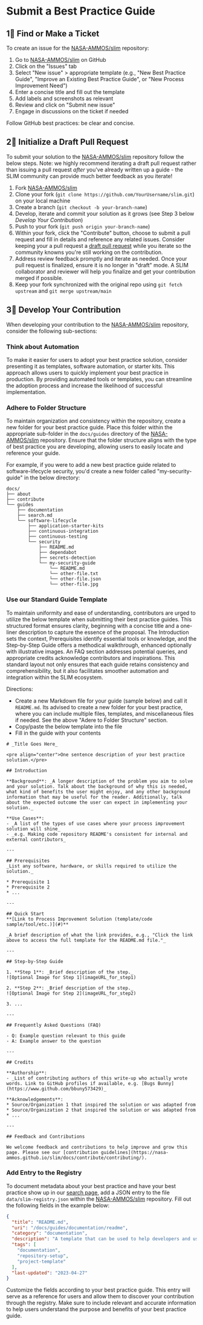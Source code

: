# Submit a Best Practice Guide

## 1⃣️ Find or Make a Ticket

To create an issue for the [NASA-AMMOS/slim](https://github.com/NASA-AMMOS/slim) repository:

1. Go to [NASA-AMMOS/slim](https://github.com/NASA-AMMOS/slim) on GitHub
2. Click on the "Issues" tab
3. Select "New issue" > appropriate template (e.g., "New Best Practice Guide", "Improve an Existing Best Practice Guide", or "New Process Improvement Need")
4. Enter a concise title and fill out the template
5. Add labels and screenshots as relevant
6. Review and click on "Submit new issue"
7. Engage in discussions on the ticket if needed

Follow GitHub best practices: be clear and concise.

## 2⃣️ Initialize a Draft Pull Request

To submit your solution to the [NASA-AMMOS/slim](https://github.com/NASA-AMMOS/slim) repository follow the below steps. Note: we highly recommend iterating a draft pull request rather than issuing a pull request _after_ you've already written up a guide - the SLIM community can provide much better feedback as you iterate!

1. Fork [NASA-AMMOS/slim](https://github.com/NASA-AMMOS/slim)
2. Clone your fork (`git clone https://github.com/YourUsername/slim.git`) on your local machine
3. Create a branch (`git checkout -b your-branch-name`)
4. Develop, iterate and commit your solution as it grows (see Step 3 below _Develop Your Contribution_)
5. Push to your fork (`git push origin your-branch-name`)
6. Within your fork, click the "Contribute" button, choose to submit a pull request and fill in details and reference any related issues. Consider keeping your a pull request a [draft pull request](https://github.blog/2019-02-14-introducing-draft-pull-requests/) while you iterate so the community knowns you're still working on the contribution. 
7. Address review feedback promptly and iterate as needed. Once your pull request is finalized, ensure it is no longer in "draft" mode. A SLIM collaborator and reviewer will help you finalize and get your contribution merged if possible. 
8. Keep your fork synchronized with the original repo using `git fetch upstream` and `git merge upstream/main`

## 3⃣️ Develop Your Contribution


When developing your contribution to the [NASA-AMMOS/slim](https://github.com/NASA-AMMOS/slim) repository, consider the following sub-sections:

### Think about Automation

To make it easier for users to adopt your best practice solution, consider presenting it as templates, software automation, or starter kits. This approach allows users to quickly implement your best practice in production. By providing automated tools or templates, you can streamline the adoption process and increase the likelihood of successful implementation.

### Adhere to Folder Structure

To maintain organization and consistency within the repository, create a new folder for your best practice guide. Place this folder within the appropriate sub-folder in the `docs/guides` directory of the [NASA-AMMOS/slim](https://github.com/NASA-AMMOS/slim) repository. Ensure that the folder structure aligns with the type of best practice you are developing, allowing users to easily locate and reference your guide.

For example, if you were to add a new best practice guide related to software-lifecycle security, you'd create a new folder called "my-security-guide" in the below directory:
```
docs/
├── about
├── contribute
└── guides
    ├── documentation
    ├── search.md
    └── software-lifecycle
        ├── application-starter-kits
        ├── continuous-integration
        ├── continuous-testing
        └── security
            ├── README.md
            ├── dependabot
            ├── secrets-detection
            └── my-security-guide
                └── README.md
                └── other-file.txt
                └── other-file.json
                └── other-file.jpg
```

### Use our Standard Guide Template

To maintain uniformity and ease of understanding, contributors are urged to utilize the below template when submitting their best practice guides. This structured format ensures clarity, beginning with a concise title and a one-liner description to capture the essence of the proposal. The Introduction sets the context, Prerequisites identify essential tools or knowledge, and the Step-by-Step Guide offers a methodical walkthrough, enhanced optionally with illustrative images. An FAQ section addresses potential queries, and appropriate credits acknowledge contributors and inspirations. This standard layout not only ensures that each guide retains consistency and comprehensibility, but it also facilitates smoother automation and integration within the SLIM ecosystem. 

Directions:
- Create a new Markdown file for your guide (sample below) and call it `README.md`. Its advised to create a new folder for your best practice, where you can include multiple files, templates, and miscellaneous files if needed. See the above "Adere to Folder Structure" section.
- Copy/paste the below template into the file
- Fill in the guide with your contents

```
# _Title Goes Here_

<pre align="center">One sentence description of your best practice solution.</pre>

## Introduction

**Background**: _A longer description of the problem you aim to solve and your solution. Talk about the background of why this is needed, what kind of benefits the user might enjoy, and any other background information that may be useful for the reader. Additionally, talk about the expected outcome the user can expect in implementing your solution._

**Use Cases**:
- _A list of the types of use cases where your process improvement solution will shine_
- _e.g. Making code repository README's consistent for internal and external contributors_
  
---

## Prerequisites
_List any software, hardware, or skills required to utilize the solution._

* Prerequisite 1
* Prerequisite 2
* ...

---

## Quick Start
**[Link to Process Improvement Solution (template/code sample/tool/etc.)](#)**

_A brief description of what the link provides, e.g., "Click the link above to access the full template for the README.md file."_

---

## Step-by-Step Guide

1. **Step 1**: _Brief description of the step._
![Optional Image for Step 1](imageURL_for_step1)

2. **Step 2**: _Brief description of the step._
![Optional Image for Step 2](imageURL_for_step2)

3. ...
   
---

## Frequently Asked Questions (FAQ)

- Q: Example question relevant to this guide
- A: Example answer to the question

---

## Credits 

**Authorship**:
- _List of contributing authors of this write-up who actually wrote words. Link to GitHub profiles if available, e.g. [Bugs Bunny](https://www.github.com/bbuny573429)_

**Acknowledgements**:
* Source/Organization 1 that inspired the solution or was adapted from 
* Source/Organization 2 that inspired the solution or was adapted from 
* ...
  
---

## Feedback and Contributions

We welcome feedback and contributions to help improve and grow this page. Please see our [contribution guidelines](https://nasa-ammos.github.io/slim/docs/contribute/contributing/).
```

### Add Entry to the Registry

To document metadata about your best practice and have your best practice show up in our [search page](https://nasa-ammos.github.io/slim/docs/guides/search), add a JSON entry to the file `data/slim-registry.json` within the [NASA-AMMOS/slim](https://github.com/NASA-AMMOS/slim) repository. Fill out the following fields in the example below:

```json
{
  "title": "README.md",
  "uri": "/docs/guides/documentation/readme",
  "category": "documentation",
  "description": "A template that can be used to help developers and users understand your repository's project code concisely and clearly.",
  "tags": [
    "documentation",
    "repository-setup",
    "project-template"
  ],
  "last-updated": "2023-04-27"
}
```

Customize the fields according to your best practice guide. This entry will serve as a reference for users and allow them to discover your contribution through the registry. Make sure to include relevant and accurate information to help users understand the purpose and benefits of your best practice guide.
